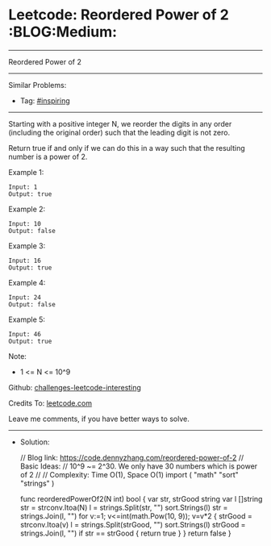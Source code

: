 
# Leetcode: Reordered Power of 2     :BLOG:Medium:

---

Reordered Power of 2  

---

Similar Problems:  

-   Tag: [#inspiring](https://code.dennyzhang.com/tag/inspiring)

---

Starting with a positive integer N, we reorder the digits in any order (including the original order) such that the leading digit is not zero.  

Return true if and only if we can do this in a way such that the resulting number is a power of 2.  

Example 1:  

    Input: 1
    Output: true

Example 2:  

    Input: 10
    Output: false

Example 3:  

    Input: 16
    Output: true

Example 4:  

    Input: 24
    Output: false

Example 5:  

    Input: 46
    Output: true

Note:  

-   1 <= N <= 10^9

Github: [challenges-leetcode-interesting](https://github.com/DennyZhang/challenges-leetcode-interesting/tree/master/reordered-power-of-2)  

Credits To: [leetcode.com](https://leetcode.com/problems/reordered-power-of-2/description/)  

Leave me comments, if you have better ways to solve.  

---

-   Solution:

    // Blog link: https://code.dennyzhang.com/reordered-power-of-2
    // Basic Ideas:
    // 10^9 ~= 2^30. We only have 30 numbers which is power of 2
    //
    // Complexity: Time O(1), Space O(1)
    import (
        "math"
        "sort"
        "strings"
    )
    
    func reorderedPowerOf2(N int) bool {
        var str, strGood string
        var l []string
        str = strconv.Itoa(N)
        l = strings.Split(str, "")
        sort.Strings(l)
        str = strings.Join(l, "")
        for v:=1; v<=int(math.Pow(10, 9)); v=v*2 {
    	strGood = strconv.Itoa(v)
    	l = strings.Split(strGood, "")
    	sort.Strings(l)
    	strGood = strings.Join(l, "")
    	if str == strGood { return true }
        }
        return false
    }

